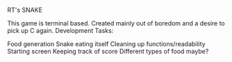 RT's SNAKE

This game is terminal based. Created mainly out of boredom and a desire to pick up C again.
Development Tasks:

Food generation
Snake eating itself
Cleaning up functions/readability
Starting screen
Keeping track of score
Different types of food maybe?

